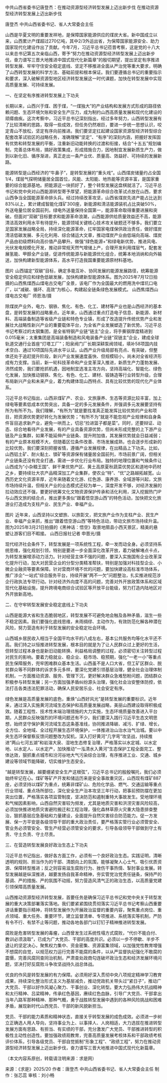 中共山西省委书记唐登杰：在推动资源型经济转型发展上迈出新步伐
在推动资源型经济转型发展上迈出新步伐

唐登杰 中共山西省委书记、省人大常委会主任



山西是华夏文明的重要发祥地，是保障国家能源供应的煤炭大省。新中国成立以来，山西累计产煤超过270亿吨，其中2/3外运出省，为保障国家能源安全、助力国家现代化建设作出了贡献。今年7月，习近平总书记莅晋考察，这是党的十八大以来总书记第五次亲临山西，寄予“努力在推动资源型经济转型发展上迈出新步伐，奋力谱写三晋大地推进中国式现代化新篇章”的殷切期望，提出坚定有序推进转型发展、牢牢守住安全稳定底线、坚定不移推进全面从严治党等重大要求，明确了山西转型发展的科学方法、基础前提和根本保证。我们要遵循总书记的重要指示和要求，深入破解资源型地区经济转型发展这一时代课题，加快在转型发展中实现高质量发展、可持续发展。



一、在坚定有序推进转型发展上下功夫



长期以来，山西兴于煤、困于煤，“一煤独大”的产业结构和发展方式形成的路径依赖问题、生态环境欠账和安全生产压力，成为制约山西高质量发展和现代化建设的顽瘴痼疾。这次考察中，习近平总书记深刻指出，经过多年努力，山西转型发展有了比较清晰的思路，取得一些成效，但任务仍然艰巨，要进一步统一思想认识，咬定青山不放松，坚定有序向前推进。我们要坚定扛起建设国家资源型经济转型综合配套改革试验区的战略任务，准确理解“坚定”、“有序”的深刻内涵，把握好发挥固有优势和转型发展的平衡，注重新旧动能转换的过渡和衔接，结合“十五五”规划编制，完善总体布局，搞好政策集成，形成措施合力，因地制宜发展新质生产力，做到以新化旧、循序渐进，真正走出一条产业优、质量高、效益好、可持续的发展新路。



能源转型是山西经济的“牛鼻子”，是转型发展的“重头戏”。山西煤炭储量约占全国1/4，煤层气探明储量居全国首位，风能、太阳能、地热能等资源丰富，是国家重要的综合能源基地。把能源这一块抓好了，整个转型发展这盘棋就活了。习近平总书记和党中央对山西能源转型寄予厚望，把能源革命综合改革试点放在山西，要求山西争当全国能源革命排头兵。经过持续改革攻坚，山西省煤炭先进产能占比达到83%以上，累计建成智能化煤矿300座，新能源和清洁能源装机占比突破50%，外送电量位居全国前列，绿电外送量保持全国第一，能源革命取得重要进展和突破。但面对“双碳”目标要求和能源革命浪潮，山西能源供给质量效益还不高，能源清洁高效利用水平有待提升，能源领域关键核心技术攻关破题还不够多。我们要立足国家发展战略全局，持续深化能源革命，扛牢国家电煤保供政治责任，做好煤炭清洁低碳发展、多元化利用、综合储运大文章，推动煤炭产业由低端向高端、煤炭产品由初级燃料向高价值产品攀升。做强“绿色能源+”和绿电新优势，推进风电、光伏发电规模化开发，推动非常规天然气增储上产，合理开发利用煤层气，配套发展氢能、甲醇全产业链，促进传统能源与新能源优化组合，统筹本地消纳和向外输送，加快构建新型能源体系，高水平打造我国重要能源原材料基地。



图片
山西锚定“双碳”目标，确定多能互补、协同发展的能源发展路径，统筹能源安全稳定供应和绿色低碳发展，加快构建新型能源体系。图为2025年7月12日拍摄的山西焦煤西山煤电古交电厂全景，该电厂作为全国最大的燃用洗中煤坑口电厂，以“减碳、循环、高效”为核心，构建起全链条绿色发展模式。 山西焦煤西山煤电古交电厂 师恩浩/摄



除煤炭产业外，电力、钢铁、焦化、有色、化工、建材等产业也是山西经济的基本盘，是转型发展的战略重点。近年来，山西通过重点打造电子信息、新能源、新材料、高端装备制造等省级产业链和特色专业镇，形成了改造提升传统优势产业和发展壮大战略性新兴产业的重要载体平台，为全省产业发展塑造了新优势。习近平总书记考察过的太钢集团，是全省特钢产业链“链主”企业，将手撕钢厚度精进到0.015毫米；太重集团是高端装备制造和风电装备产业链“双链主”企业，建成全球轨道交通行业首座“灯塔工厂”；阳泉阀门厂长期深耕泵阀领域，填补58项国内技术空白、通过10项国际先进水平认证。山西产业升级局部有亮点、有突破，但整体还处于追赶提升阶段，新兴产业发展速度虽快、但规模较小，尚未对全省经济形成有力支撑。当前，新一轮科技革命和产业变革深入推进，新质生产力蓬勃发展、沛然成势，我们要抢抓机遇，因地制宜选准主攻方向，坚持高端化、智能化、绿色化发展，加快推动钢铁、焦化、有色、化工、建材、锻铸造等行业转型升级，合理布局新兴产业和未来产业，着力构建体现山西特点、具有比较优势的现代化产业体系。



习近平总书记指出，山西非煤矿产、农业、文旅康养、生态等资源比较丰富，加上绿电等要素低成本优势突出，具备一定的多元发展条件，并强调多元发展要坚持有所为有所不为。我们理解，“有所为”就是要找准真正能发挥比较优势的产业和项目，把资源优势更好转化为发展优势；“有所不为”就是不能忽视产业规律和自身条件盲目追求新产业，避免一哄而上，切忌“捡进篮子都是菜”。同时，还要辩证、动态、综合地看待产业发展，有的产业具备资源优势，但尚未形成完整的上下游产业链及产业集群，如果不能延伸产业链条、提升附加值，其发展优势就会日益减弱；有的产业原本规模不大，但随着区位条件改善、市场发展成熟，也会逐步形成新的比较优势。我们要深刻把握省情，遵循产业发展规律，在出精品上下功夫。比如，山西铝土矿、耐火黏土、镁矿等资源保有储量居全国前列，市场前景广阔，但相关产业链条还没有完全打通，需进一步优化行业布局。独特的地理位置和气候条件让山西成为“小杂粮王国”、鲜干果优势产区、黄土高原夏秋蔬菜优势区和道地中药材之乡，要持续壮大农产品精深加工产业集群，使农业“特”、“优”之路越拓越宽。山西历史文化资源丰厚，近年来随着文化游、红色游、康养游、全域游等兴起，文旅市场持续升温，但相关产业的业态模式还较为单一，深度开发不够，对经济发展的拉动效应还不强，要更好统筹文化文物资源保护传承和活化利用，深入挖掘热门IP与山西文旅的结合点，推出更多类似“跟着悟空游山西”的特色活动，加快把文化旅游业打造成为支柱产业、民生产业、幸福产业。



图片
近年来，山西坚持以文塑旅、以旅彰文，把文旅产业作为支柱产业、民生产业、幸福产业来抓，推出“跟着悟空游山西”等特色活动，带动文旅市场持续升温。图为2025年3月21日拍摄的《黑神话：悟空》取景地隰县小西天景区，精美的悬塑让游客们目不暇接。 山西日报社记者 申晋光/摄



现代经济社会条件下，转型发展是一项系统性工程，牵一发而动全身。必须坚持系统思维，强化规划引领，特别是要进一步全面深化改革开放，着力破解堵点卡点，为转型发展增添动力活力。针对经营主体不强的问题，要深入实施国有企业改革深化提升行动，加大对民营企业的分型分类精准帮扶，特别是加强对科技型企业、小微企业融资等要素保障。针对营商环境不优的问题，要加快建设高标准市场体系，推广涉企“一站式”综合服务平台，持续开展“两不一欠”问题整治，扎实推进规范涉企行政执法专项行动。针对经济外向度不高的问题，完善对外开放政策体系和区域现代化基础设施，提升跨境电商综合试验区等开放平台能级，努力打造内陆地区对外开放新高地。



二、在守牢转型发展安全稳定底线上下功夫



山西是能源大省和生态脆弱地区，转型发展不可避免地会触及各种矛盾，滋生一些不稳定因素。我们要强化底线思维，未雨绸缪、主动作为，有效防范化解各种潜在风险，努力营造有利于转型发展的安全稳定社会环境。



山西城乡居民收入相当于全国平均水平的八成左右，基本公共服务均等化水平还不高。我们持之以恒推进转型发展，根本目的就是为了让人民群众过上更好的生活，但转型过程本身也是新旧动能转换、利益格局调整的过程，必须密切关注转型过程对民生的影响。要着力稳就业、稳企业、稳市场、稳预期，强化“一老一小”等重点民生保障服务，兜牢困难群众基本生活。山西虽不是人口大省，但工矿区群众、脱贫群众等不同群体的诉求多元多样，要深化党建引领基层治理，健全社会治理体制机制，一方面推动资源、服务、管理下沉，更好解决群众急难愁盼问题，团结群众积极参与转型发展；另一方面加强矛盾纠纷源头治理，强化社会治安整体防控，依法打击各类违法犯罪活动，确保人民安居乐业、社会安定有序。



绿色发展是高质量发展的底色，重焕“山西好风光”是转型发展的重要标识。近年来，通过深入实施黄河流域生态保护和高质量发展战略，美丽山西建设取得积极成效。随着工程性、技术性末端治理措施的大力实施，生态环境质量改善进入平台期，人民群众反映强烈的环境问题还有不少。我们要深入践行习近平生态文明思想，始终坚守保护黄河流域生态这条基准线，协同推进降碳、减污、扩绿、增长，全方位、全地域、全过程开展生态环境保护，一体推进治山治水治气治城。要以中央生态环保督察反馈问题整改为契机，深入打好黄河“几字弯”攻坚战，持续推进“两山七河五湖”和岩溶大泉、湿地生态修复治理，严格落实以水定城、以水定地、以水定人、以水定产，加快推动“一泓清水入黄河”生态保护工程全面完工、整体达效，狠抓重点城市和汾河谷地大气污染综合治理，有序推进工业、交通、城乡建设等领域节能降碳，切实维护生态安全。



“越是转型发展，越要绷紧安全生产这根弦”，习近平总书记的殷殷嘱托，我们必须始终牢记在心。煤矿等矿产开发和储运历来是安全事故重灾区，山西现有煤矿887座，必须坚持以煤矿为重点，统筹非煤矿山、危险化学品、燃气、交通运输等重点行业领域、重点场所部位，深化安全生产治本攻坚三年行动，把事前预防摆在更加突出位置，严格落实各项监管制度，坚决防范和遏制重特大事故发生。受地理环境和气候因素影响，山西自然灾害较为频发，尤其是‌地质灾害和洪涝灾害‌风险较高，必须加快推进地质灾害避险搬迁和工程治理，强化森林草原火灾重大隐患排查整治，狠抓基层应急基础和力量建设，全面提升自然灾害综合防范能力。促一方发展、保一方平安是各级领导干部的重大政治责任，要严格落实管行业必须管安全、管业务必须管安全、管生产经营必须管安全的要求，引导各级领导干部做到守土有责、守土负责、守土尽责。



三、在营造转型发展良好政治生态上下功夫



习近平总书记指出，做好各方面工作，必须有一个良好政治生态。实践证明，清晰透明的规则、担当作为的干部、清朗向上的氛围，能够凝聚人心士气、吸引优质资源、保障转型推进；反之则容易滋生腐败行为、挫伤干事热情、掣肘事业发展。转型发展越是纵深推进，越要发扬自我革命精神，夯实管党治党责任链条，保持严的基调、严的措施、严的氛围不动摇，努力营造风清气正的政治生态，以高质量党建引领保障高质量发展。



山西推动资源型经济转型发展，首要任务是确保习近平总书记和党中央关于转型发展的重大决策部署落实落地。我们要紧紧围绕贯彻落实习近平总书记考察山西重要讲话重要指示精神，将转型发展作为开展政治监督的重要内容，聚焦重点岗位、重点领域、重大任务、重要环节，建立监督清单、专项推进、系统落实等机制，严防有令不行、有禁不止等问题，推动各地各部门以钉钉子精神推进转型发展。



腐败是危害转型发展的毒瘤，山西曾发生过系统性塌方式腐败，“代价不能白付、教训必须汲取”，已成为广大党员、干部的高度共识。必须以一步不停歇、半步不退让的坚定决心，聚焦权力集中、资金密集、资源富集领域，以加强党性教育增强不想腐的自觉，以规范权力运行完善不能腐的条件，以从严监督执纪强化不敢腐的震慑，完善风腐同查同治机制，严肃查处政商勾连破坏政治生态和经济发展环境问题，坚决打好反腐败斗争攻坚战持久战总体战。



优良的作风是转型发展的有力保障。必须用好深入贯彻中央八项规定精神学习教育成果，持续深化整治形式主义为基层减负，推动党政机关带头过“紧日子”，推动广大党员、干部以好作风凝心聚力、干事创业、深化转型。要大力弘扬伟大抗战精神和太行精神、吕梁精神，传承红色基因，赓续红色血脉，引导广大党员、干部拿出当年八路军那种精神、那种气概，勇于战胜转型发展中遇到的各种风险挑战和困难矛盾，展现新时代山西党员、干部的新风貌新担当。



党员、干部的能力素质和精神状态，直接关乎转型发展的成色成效。必须进一步树立正确选人用人导向，坚持事业为上、以事择人、人岗相适，大力选拔在推进转型发展方面有思路、有担当、有实绩的干部，充分激发广大党员、干部推进转型的积极性主动性创造性。要加强政绩观教育，完善高质量发展考核体系和干部政绩考核评价体系，引导各级党员、干部自觉抵制“形象工程”、“政绩工程”，努力在推动资源型经济转型发展上迈出新步伐，奋力谱写三晋大地推进中国式现代化新篇章。



（本文内容系原创，转载请注明来源：求是网）


来源：《求是》2025/20
作者：唐登杰 中共山西省委书记、省人大常委会主任
制作：张芯蕊
审核：刘小畅
